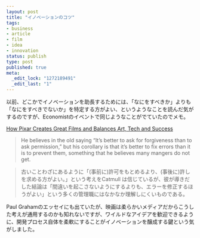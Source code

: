```yaml
--- 
layout: post
title: "イノベーションのコツ"
tags: 
- business
- article
- film
- idea
- innovation
status: publish
type: post
published: true
meta: 
  _edit_lock: "1272189491"
  _edit_last: "1"
---
```

以前、どこかでイノベーションを助長するためには、「なにをすべきか」よりも「なにをすべきでないか」を特定する方がよい、というようなことを読んだ気がするのですが、Economistのイベントで同じようなことがでていたのでメモ。

<a href="http://mashable.com/2010/03/24/ed-catmull-economist-pixar/?utm_source=feedburner&utm_medium=feed&utm_campaign=Feed%3A+Mashable+%28Mashable%29&utm_content=Google+Reader">How Pixar Creates Great Films and Balances Art, Tech and Success</a>

<blockquote>He believes in the old saying “It’s better to ask for forgiveness than to ask permission,” but his corollary is that it’s better to fix errors than it is to prevent them, something that he believes many mangers do not get. </blockquote>

<blockquote>古いことわざにあるように「(事前に)許可をもとめるより、(事後に)許しを求める方がよい。」という考えをCatmull は信じているが、彼が導きだした結論は「間違いを起こさないようにするよりも、エラーを修正するほうがよい」という多くの管理職にはなかなか理解しにくいものである。</blockquote>

Paul Grahamのエッセイにも出ていたが、映画は柔らかいメディアだからこうした考えが通用するのかも知れないですが、ワイルドなアイデアを歓迎できるように、開発プロセス自体を柔軟にすることがイノベーションを醸成する鍵という気がしました。
